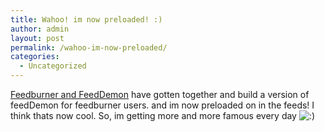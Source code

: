 ```yaml
---
title: Wahoo! im now preloaded! :)
author: admin
layout: post
permalink: /wahoo-im-now-preloaded/
categories:
  - Uncategorized
---
```

[Feedburner and FeedDemon][1] have gotten together and build a version of feedDemon for feedburner users. and im now preloaded on in the feeds! I think thats now cool. So, im getting more and more famous every day <img src="http://blog.lotas-smartman.net/wp-includes/images/smilies/icon_smile.gif" alt=":)" class="wp-smiley" />

 [1]: http://www.burningdoor.com/feedburner/archives/000598.html